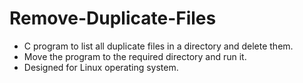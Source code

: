 # Remove-Duplicate-Files

- C program to list all duplicate files in a directory and delete them.
- Move the program to the required directory and run it.
- Designed for Linux operating system.
